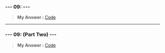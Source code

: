 
### **--- 09: ---**
> **My Answer :**
[Code]()
 
------
 
### **--- 09: (Part Two) ---**
> **My Answer :**
[Code]()

